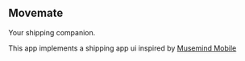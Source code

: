 ## Movemate

Your shipping companion.

This app implements a shipping app ui inspired by [Musemind Mobile](https://dribbble.com/shots/21617837-Movemate-Shipments-Mobile-App)

